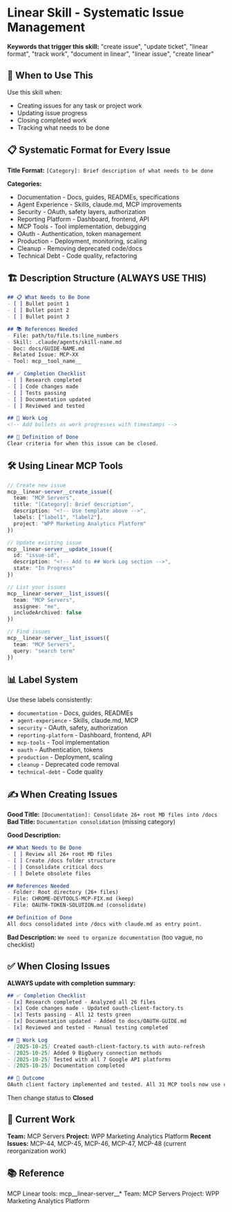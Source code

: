 # Linear Skill - Systematic Issue Management

**Keywords that trigger this skill:** "create issue", "update ticket", "linear format", "track work", "document in linear", "linear issue", "create linear"

## 🎯 When to Use This

Use this skill when:
- Creating issues for any task or project work
- Updating issue progress
- Closing completed work
- Tracking what needs to be done

## 📋 Systematic Format for Every Issue

**Title Format:** `[Category]: Brief description of what needs to be done`

**Categories:**
- Documentation - Docs, guides, READMEs, specifications
- Agent Experience - Skills, claude.md, MCP improvements
- Security - OAuth, safety layers, authorization
- Reporting Platform - Dashboard, frontend, API
- MCP Tools - Tool implementation, debugging
- OAuth - Authentication, token management
- Production - Deployment, monitoring, scaling
- Cleanup - Removing deprecated code/docs
- Technical Debt - Code quality, refactoring

## 🏗️ Description Structure (ALWAYS USE THIS)

```markdown
## 📋 What Needs to Be Done
- [ ] Bullet point 1
- [ ] Bullet point 2
- [ ] Bullet point 3

## 📚 References Needed
- File: path/to/file.ts:line_numbers
- Skill: .claude/agents/skill-name.md
- Doc: docs/GUIDE-NAME.md
- Related Issue: MCP-XX
- Tool: mcp__tool_name__

## ✅ Completion Checklist
- [ ] Research completed
- [ ] Code changes made
- [ ] Tests passing
- [ ] Documentation updated
- [ ] Reviewed and tested

## 📝 Work Log
<!-- Add bullets as work progresses with timestamps -->

## 🎯 Definition of Done
Clear criteria for when this issue can be closed.
```

## 🛠️ Using Linear MCP Tools

```typescript
// Create new issue
mcp__linear-server__create_issue({
  team: "MCP Servers",
  title: "[Category]: Brief description",
  description: "<!-- Use template above -->",
  labels: ["label1", "label2"],
  project: "WPP Marketing Analytics Platform"
})

// Update existing issue
mcp__linear-server__update_issue({
  id: "issue-id",
  description: "<!-- Add to ## Work Log section -->",
  state: "In Progress"
})

// List your issues
mcp__linear-server__list_issues({
  team: "MCP Servers",
  assignee: "me",
  includeArchived: false
})

// Find issues
mcp__linear-server__list_issues({
  team: "MCP Servers",
  query: "search term"
})
```

## 📊 Label System

Use these labels consistently:
- `documentation` - Docs, guides, READMEs
- `agent-experience` - Skills, claude.md, MCP
- `security` - OAuth, safety, authorization
- `reporting-platform` - Dashboard, frontend, API
- `mcp-tools` - Tool implementation
- `oauth` - Authentication, tokens
- `production` - Deployment, scaling
- `cleanup` - Deprecated code removal
- `technical-debt` - Code quality

## ✍️ When Creating Issues

**Good Title:** `[Documentation]: Consolidate 26+ root MD files into /docs`
**Bad Title:** `Documentation consolidation` (missing category)

**Good Description:**
```markdown
## What Needs to Be Done
- [ ] Review all 26+ root MD files
- [ ] Create /docs folder structure
- [ ] Consolidate critical docs
- [ ] Delete obsolete files

## References Needed
- Folder: Root directory (26+ files)
- File: CHROME-DEVTOOLS-MCP-FIX.md (keep)
- File: OAUTH-TOKEN-SOLUTION.md (consolidate)

## Definition of Done
All docs consolidated into /docs with claude.md as entry point.
```

**Bad Description:** `We need to organize documentation` (too vague, no checklist)

## ✅ When Closing Issues

**ALWAYS update with completion summary:**
```markdown
## ✅ Completion Checklist
- [x] Research completed - Analyzed all 26 files
- [x] Code changes made - Updated oauth-client-factory.ts
- [x] Tests passing - All 12 tests green
- [x] Documentation updated - Added to docs/OAUTH-GUIDE.md
- [x] Reviewed and tested - Manual testing completed

## 📝 Work Log
- [2025-10-25] Created oauth-client-factory.ts with auto-refresh
- [2025-10-25] Added 9 BigQuery connection methods
- [2025-10-25] Tested with all 7 Google API platforms
- [2025-10-25] Documentation completed

## 🎯 Outcome
OAuth client factory implemented and tested. All 31 MCP tools now use centralized OAuth with auto-refresh.
```

Then change status to **Closed**

## 🎯 Current Work

**Team:** MCP Servers
**Project:** WPP Marketing Analytics Platform
**Recent Issues:** MCP-44, MCP-45, MCP-46, MCP-47, MCP-48 (current reorganization work)

## 📚 Reference

MCP Linear tools: mcp__linear-server__*
Team: MCP Servers
Project: WPP Marketing Analytics Platform
